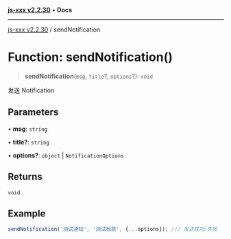 [**js-xxx v2.2.30**](../README.md) • **Docs**

***

[js-xxx v2.2.30](../README.md) / sendNotification

# Function: sendNotification()

> **sendNotification**(`msg`, `title`?, `options`?): `void`

发送 Notification

## Parameters

• **msg**: `string`

• **title?**: `string`

• **options?**: `object` \| `NotificationOptions`

## Returns

`void`

## Example

```ts
sendNotification('测试通知', '测试标题', {...options}); /// 发送成功/失败
```
